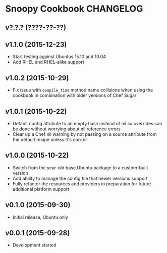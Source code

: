 Snoopy Cookbook CHANGELOG
=========================

v?.?.? (????-??-??)
-------------------

v1.1.0 (2015-12-23)
-------------------
- Start testing against Ubuntus 15.10 and 10.04
- Add RHEL and RHEL-alike support

v1.0.2 (2015-10-29)
-------------------
- Fix issue with `compile_time` method name collisions when using the cookbook
  in combination with older versions of Chef Sugar

v1.0.1 (2015-10-22)
-------------------
- Default config attribute to an empty hash instead of nil so overrides can be
  done without worrying about nil reference errors
- Clear up a Chef nil warning by not passing on a source attribute from the
  default recipe unless it's non-nil

v1.0.0 (2015-10-22)
-------------------
- Switch from the year-old base Ubuntu package to a custom-built version
- Add ability to manage the config file that newer versions support
- Fully refactor the resources and providers in preparation for future
  additional platform support

v0.1.0 (2015-09-30)
-------------------
- Initial release; Ubuntu only

v0.0.1 (2015-09-28)
-------------------
- Development started
